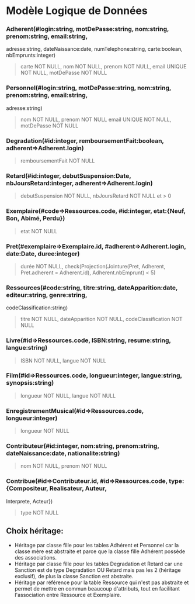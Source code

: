 # Modèle Logique de Données

### Adherent(#login:string, motDePasse:string, nom:string, prenom:string, email:string, 
adresse:string, dateNaissance:date, numTelephone:string, carte:boolean, nbEmprunts:integer)
> carte NOT NULL, nom NOT NULL, prenom NOT NULL, email UNIQUE NOT NULL, motDePasse NOT NULL

### Personnel(#login:string, motDePasse:string, nom:string, prenom:string, email:string, 
adresse:string)
> nom NOT NULL, prenom NOT NULL email UNIQUE NOT NULL, motDePasse NOT NULL

### Degradation(#id:integer, remboursementFait:boolean, adherent=>Adherent.login)
> remboursementFait NOT NULL
> 
### Retard(#id:integer, debutSuspension:Date, nbJoursRetard:integer, adherent=>Adherent.login)
> debutSuspension NOT NULL, nbJoursRetard NOT NULL et > 0

### Exemplaire(#code=>Ressources.code, #id:integer, etat:{Neuf, Bon, Abimé, Perdu})
> etat NOT NULL

### Pret(#exemplaire=>Exemplaire.id, #adherent=>Adherent.login, date:Date, duree:integer)
> durée NOT NULL, check(Projection(Jointure(Pret, Adherent, Pret.adherent = Adherent.id), 
Adherent.nbEmprunt) < 5)

### Ressources(#code:string, titre:string, dateApparition:date, editeur:string, genre:string, 
codeClassification:string)
> titre NOT NULL, dateApparition NOT NULL, codeClassification NOT NULL

### Livre(#id=>Ressources.code, ISBN:string, resume:string, langue:string)
> ISBN NOT NULL, langue NOT NULL

### Film(#id=>Ressources.code, longueur:integer, langue:string, synopsis:string)
> longueur NOT NULL, langue NOT NULL

### EnregistrementMusical(#id=>Ressources.code, longueur:integer)
> longueur NOT NULL

### Contributeur(#id:integer, nom:string, prenom:string, dateNaissance:date, nationalite:string)
> nom NOT NULL, prenom NOT NULL

### Contribue(#id=>Contributeur.id, #id=>Ressources.code, type:{Compositeur, Realisateur, Auteur, 
Interprete, Acteur})
> type NOT NULL

## Choix héritage:
- Héritage par classe fille pour les tables Adhérent et Personnel car la classe mère est abstraite 
et parce que la classe fille Adhérent possède des associations.
- Héritage par classe fille pour les tables Degradation et Retard car une Sanction est de type 
Degradation OU Retard mais pas les 2 (héritage exclusif), de plus la classe Sanction est abstraite.
- Héritage par référence pour la table Ressource qui n'est pas abstraite et permet de mettre en 
commun beaucoup d'attributs, tout en facilitant l'association entre Ressource et Exemplaire.

